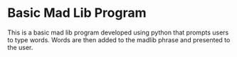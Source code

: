 # Basic Mad Lib Program

This is a basic mad lib program developed using python that prompts users to type words. Words are then added to the madlib phrase and presented to the user. 

